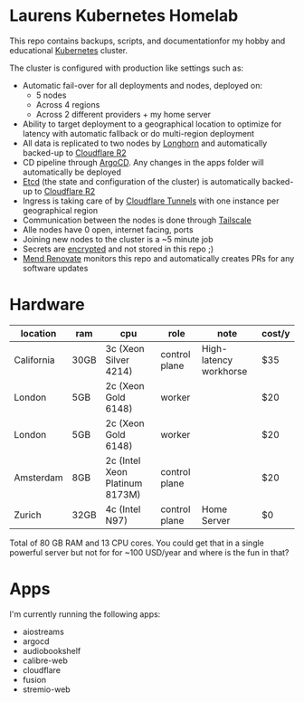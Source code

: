 # Laurens Kubernetes Homelab

This repo contains backups, scripts, and documentationfor my hobby and educational [Kubernetes](https://kubernetes.io/) cluster.

The cluster is configured with production like settings such as:

- Automatic fail-over for all deployments and nodes, deployed on: 
    - 5 nodes
    - Across 4 regions
    - Across 2 different providers + my home server
- Ability to target deployment to a geographical location to optimize for latency with automatic fallback or do multi-region deployment
- All data is replicated to two nodes by [Longhorn](https://longhorn.io/) and automatically backed-up to [Cloudflare R2](https://developers.cloudflare.com/r2/)
- CD pipeline through [ArgoCD](https://argo-cd.readthedocs.io/en/stable/). Any changes in the apps folder will automatically be deployed
- [Etcd](https://etcd.io/docs/v3.6/) (the state and configuration of the cluster) is automatically backed-up to [Cloudflare R2](https://developers.cloudflare.com/r2/)
- Ingress is taking care of by [Cloudflare Tunnels](https://developers.cloudflare.com/cloudflare-one/connections/connect-networks/) with one instance per geographical region
- Communication between the nodes is done through [Tailscale](https://tailscale.com/)
- Alle nodes have 0 open, internet facing, ports
- Joining new nodes to the cluster is a ~5 minute job
- Secrets are [encrypted](https://kubernetes.io/docs/tasks/administer-cluster/encrypt-data/) and not stored in this repo ;)
- [Mend Renovate](https://www.mend.io/renovate/) monitors this repo and automatically creates PRs for any software updates

# Hardware

| location   | ram  | cpu                            | role          | note                   | cost/y |
| ---------- | ---- | ------------------------------ | ------------- | ---------------------- | ------ |
| California | 30GB | 3c (Xeon Silver 4214)          | control plane | High-latency workhorse | $35    |
| London     | 5GB  | 2c (Xeon Gold 6148)            | worker        |                        | $20    |
| London     | 5GB  | 2c (Xeon Gold 6148)            | worker        |                        | $20    |
| Amsterdam  | 8GB  | 2c (Intel Xeon Platinum 8173M) | control plane |                        | $20    |
| Zurich     | 32GB | 4c (Intel N97)                 | control plane | Home Server            | $0     |

Total of 80 GB RAM and 13 CPU cores. You could get that in a single powerful server but not for for ~100 USD/year and where is the fun in that?

# Apps

I'm currently running the following apps:

- aiostreams
- argocd
- audiobookshelf
- calibre-web
- cloudflare
- fusion
- stremio-web